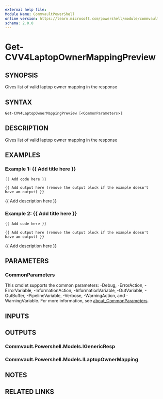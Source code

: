 ```yaml
---
external help file:
Module Name: CommvaultPowerShell
online version: https://learn.microsoft.com/powershell/module/commvaultpowershell/get-cvv4laptopownermappingpreview
schema: 2.0.0
---
```


# Get-CVV4LaptopOwnerMappingPreview

## SYNOPSIS
Gives list of valid laptop owner mapping in the response

## SYNTAX

```
Get-CVV4LaptopOwnerMappingPreview [<CommonParameters>]
```

## DESCRIPTION
Gives list of valid laptop owner mapping in the response

## EXAMPLES

### Example 1: {{ Add title here }}
```powershell
{{ Add code here }}
```

```output
{{ Add output here (remove the output block if the example doesn't have an output) }}
```

{{ Add description here }}

### Example 2: {{ Add title here }}
```powershell
{{ Add code here }}
```

```output
{{ Add output here (remove the output block if the example doesn't have an output) }}
```

{{ Add description here }}

## PARAMETERS

### CommonParameters
This cmdlet supports the common parameters: -Debug, -ErrorAction, -ErrorVariable, -InformationAction, -InformationVariable, -OutVariable, -OutBuffer, -PipelineVariable, -Verbose, -WarningAction, and -WarningVariable. For more information, see [about_CommonParameters](http://go.microsoft.com/fwlink/?LinkID=113216).

## INPUTS

## OUTPUTS

### Commvault.Powershell.Models.IGenericResp

### Commvault.Powershell.Models.ILaptopOwnerMapping

## NOTES

## RELATED LINKS

